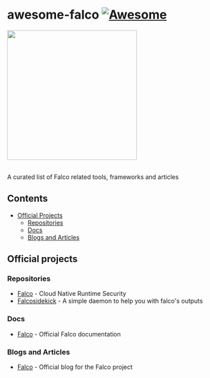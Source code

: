 # awesome-falco [![Awesome](https://awesome.re/badge.svg)](https://awesome.re)

<img src="https://cncf-branding.netlify.app/img/projects/falco/horizontal/color/falco-horizontal-color.svg" width="300"><br/><br/>

A curated list of Falco related tools, frameworks and articles

## Contents

- [Official Projects](#official-projects)
  - [Repositories](#repositories)
  - [Docs](#docs)
  - [Blogs and Articles](#blogs-and-articles)
  
## Official projects

### Repositories

- [Falco](https://github.com/falcosecurity/falco) - Cloud Native Runtime Security
- [Falcosidekick](https://github.com/falcosecurity/falcosidekick) - A simple daemon to help you with falco's outputs

### Docs

- [Falco](https://falco.org/docs/) - Official Falco documentation

### Blogs and Articles

- [Falco](https://falco.org/blog/) - Official blog for the Falco project
